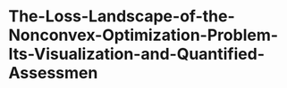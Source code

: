 # The-Loss-Landscape-of-the-Nonconvex-Optimization-Problem-Its-Visualization-and-Quantified-Assessmen
